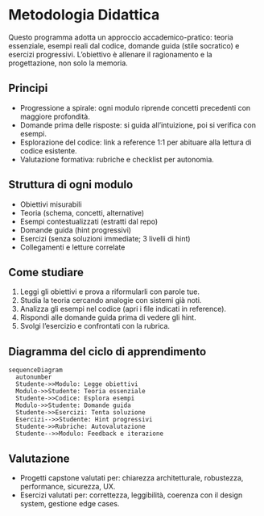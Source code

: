 # Metodologia Didattica

Questo programma adotta un approccio accademico-pratico: teoria essenziale, esempi reali dal codice, domande guida (stile socratico) e esercizi progressivi. L’obiettivo è allenare il ragionamento e la progettazione, non solo la memoria.

## Principi
- Progressione a spirale: ogni modulo riprende concetti precedenti con maggiore profondità.
- Domande prima delle risposte: si guida all’intuizione, poi si verifica con esempi.
- Esplorazione del codice: link a reference 1:1 per abituare alla lettura di codice esistente.
- Valutazione formativa: rubriche e checklist per autonomia.

## Struttura di ogni modulo
- Obiettivi misurabili
- Teoria (schema, concetti, alternative)
- Esempi contestualizzati (estratti dal repo)
- Domande guida (hint progressivi)
- Esercizi (senza soluzioni immediate; 3 livelli di hint)
- Collegamenti e letture correlate

## Come studiare
1. Leggi gli obiettivi e prova a riformularli con parole tue.
2. Studia la teoria cercando analogie con sistemi già noti.
3. Analizza gli esempi nel codice (apri i file indicati in reference).
4. Rispondi alle domande guida prima di vedere gli hint.
5. Svolgi l’esercizio e confrontati con la rubrica.

## Diagramma del ciclo di apprendimento
```mermaid
sequenceDiagram
  autonumber
  Studente->>Modulo: Legge obiettivi
  Modulo->>Studente: Teoria essenziale
  Studente->>Codice: Esplora esempi
  Modulo->>Studente: Domande guida
  Studente->>Esercizi: Tenta soluzione
  Esercizi-->>Studente: Hint progressivi
  Studente->>Rubriche: Autovalutazione
  Studente-->>Modulo: Feedback e iterazione
```

## Valutazione
- Progetti capstone valutati per: chiarezza architetturale, robustezza, performance, sicurezza, UX.
- Esercizi valutati per: correttezza, leggibilità, coerenza con il design system, gestione edge cases.
